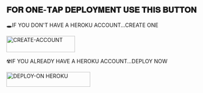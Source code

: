 
 ## 𝐅𝐎𝐑 𝐎𝐍𝐄-𝐓𝐀𝐏 𝐃𝐄𝐏𝐋𝐎𝐘𝐌𝐄𝐍𝐓 𝐔𝐒𝐄 𝐓𝐇𝐈𝐒 𝐁𝐔𝐓𝐓𝐎𝐍

   🕳IF YOU DON'T HAVE A HEROKU ACCOUNT...CREATE ONE
   
   <a href="https://signup.heroku.com/"><img title="CREATE-ACCOUNT" src="https://img.shields.io/badge/CREATE-ACCOUNT-h?color=purple&style=for-the-badge&logo=heroku" width="180" height="43.45"/></a></p>

   ☢️IF YOU ALREADY HAVE A HEROKU ACCOUNT...DEPLOY NOW

 <a href="https://dashboard.heroku.com/new?template=https://github.com/Caseyrhodes001/Bot-test"><img title="DEPLOY-ON HEROKU" src="https://img.shields.io/badge/DEPLOY-ON HEROKU-h?color=purple&style=for-the-badge&logo=heroku" width="220" height="38.45"/></a></p>
